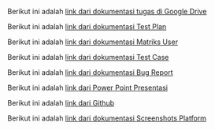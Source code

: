 Berikut ini adalah [link dari dokumentasi tugas di Google Drive](https://drive.google.com/drive/folders/1QIW5VWQN7WRXdmrV_0e-fcFxwb40IrGI?usp=sharing)

Berikut ini adalah [link dari dokumentasi Test Plan](https://docs.google.com/document/d/1CMQkguEUCruWs2Cql-dYkjcTc1tMjn6o/edit?usp=share_link&ouid=110938804104391739664&rtpof=true&sd=true)

Berikut ini adalah [link dari dokumentasi Matriks User](https://docs.google.com/spreadsheets/d/17e8GOG5wZvUf9F7KQ1WG_3dskL5RLfG3/edit?usp=share_link&ouid=110938804104391739664&rtpof=true&sd=true)

Berikut ini adalah [link dari dokumentasi Test Case](https://docs.google.com/spreadsheets/d/1WnGKZolnh20FTd2dUNOTKiydrWa4FyED/edit?usp=share_link&ouid=110938804104391739664&rtpof=true&sd=true)

Berikut ini adalah [link dari dokumentasi Bug Report](https://docs.google.com/document/d/1Upe_5tPBqp8cWSdayFmKLboM-uL0kQ0P/edit?usp=share_link&ouid=110938804104391739664&rtpof=true&sd=true)

Berikut ini adalah [link dari Power Point Presentasi](https://www.canva.com/design/DAFUC0rBTuI/mBu7LT0E_d53J3pGegTF5Q/edit?utm_content=DAFUC0rBTuI&utm_campaign=designshare&utm_medium=link2&utm_source=sharebutton)

Berikut ini adalah [link dari Github](https://github.com/orgs/Kelompok3-Office-Booking/repositories)
<!-- 
Berikut ini adalah [link dari dokumentasi REST API - Better Space]()

Berikut ini adalah [link dari dokumentasi WEB UI - Better Space]()

Berikut ini adalah [link dari dokumentasi Mobile - Better Space]()

Berikut ini adalah [link dari dokumentasi CI/CD REST API - Better Space]()

Berikut ini adalah [link dari dokumentasi CI/CD WEB UI - Better Space]()

Berikut ini adalah [link dari dokumentasi CI/CD Mobile - Better Space]() -->

Berikut ini adalah [link dari dokumentasi Screenshots Platform](https://drive.google.com/drive/folders/11i6pGZjk7r3Ee07K2yAYLLqShENHyUti?usp=share_link)
